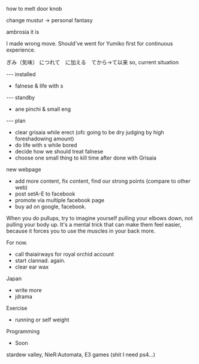 how to melt door knob

change mustur -> personal fantasy

ambrosia it is

I made wrong move. Should've went for Yumiko first for continuous experience.

ぎみ（気味） につれて　に加える　てから→て以来
so, current situation

--- installed
- falnese & life with s

--- standby
- ane pinchi & small eng

--- plan
- clear grisaia while erect (ofc going to be dry judging by high foreshadowing amount)
- do life with s while bored
- decide how we should treat falnese
- choose one small thing to kill time after done with Grisaia

new webpage
- add more content, fix content, find our strong points (compare to other web)
- post setA-E to facebook
- promote via multiple facebook page
- buy ad on google, facebook.

When you do pullups, try to imagine yourself pulling your elbows down, not pulling your body up. It's a mental trick that can make them feel easier, because it forces you to use the muscles in your back more.

For now.
- call thaiairways for royal orchid account
- start clannad. again.
- clear ear wax

Japan
- write more
- jdrama

Exercise
- running or self weight

Programming
- Soon

stardew valley, 
NieR:Automata,
E3 games (shit I need ps4...)


